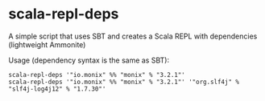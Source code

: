 # scala-repl-deps
A simple script that uses SBT and creates a Scala REPL with dependencies (lightweight Ammonite)

Usage (dependency syntax is the same as SBT):

    scala-repl-deps '"io.monix" %% "monix" % "3.2.1"'
    scala-repl-deps '"io.monix" %% "monix" % "3.2.1"' '"org.slf4j" % "slf4j-log4j12" % "1.7.30"'
